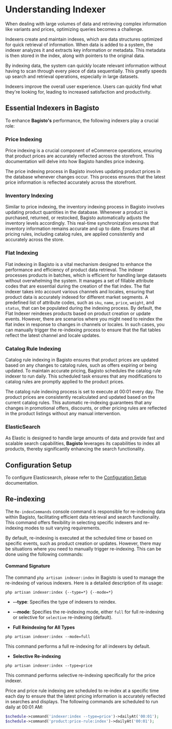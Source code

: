 # Understanding Indexer

When dealing with large volumes of data and retrieving complex information like variants and prices, optimizing queries becomes a challenge.

Indexers create and maintain indexes, which are data structures optimized for quick retrieval of information. When data is added to a system, the indexer analyzes it and extracts key information or metadata. This metadata is then stored in the index, along with pointers to the original data.

By indexing data, the system can quickly locate relevant information without having to scan through every piece of data sequentially. This greatly speeds up search and retrieval operations, especially in large datasets.

Indexers improve the overall user experience. Users can quickly find what they're looking for, leading to increased satisfaction and productivity.

## Essential Indexers in Bagisto

To enhance **Bagisto's** performance, the following indexers play a crucial role:

### Price Indexing

Price indexing is a crucial component of eCommerce operations, ensuring that product prices are accurately reflected across the storefront. This documentation will delve into how Bagisto handles price indexing.

The price indexing process in Bagisto involves updating product prices in the database whenever changes occur. This process ensures that the latest price information is reflected accurately across the storefront. 

### Inventory Indexing

Similar to price indexing, the inventory indexing process in Bagisto involves updating product quantities in the database. Whenever a product is purchased, returned, or restocked, Bagisto automatically adjusts the inventory levels accordingly. This real-time synchronization ensures that inventory information remains accurate and up to date. Ensures that all pricing rules, including catalog rules, are applied consistently and accurately across the store.

### Flat Indexing

Flat indexing in Bagisto is a vital mechanism designed to enhance the performance and efficiency of product data retrieval.
The indexer processes products in batches, which is efficient for handling large datasets without overwhelming the system.
It manages a set of fillable attribute codes that are essential during the creation of the flat index. The flat indexer takes into account various channels and locales, ensuring that product data is accurately indexed for different market segments.  A predefined list of attribute codes, such as `sku`, `name`, `price`, `weight`, and `status`, that can be populated during the indexing process.
By default, the Flat Indexer reindexes products based on product creation or update events. However, there are scenarios where you might need to reindex the flat index in response to changes in channels or locales. In such cases, you can manually trigger the re-indexing process to ensure that the flat tables reflect the latest channel and locale updates.

### Catalog Rule Indexing

Catalog rule indexing in Bagisto ensures that product prices are updated based on any changes to catalog rules, such as offers expiring or being updated. To maintain accurate pricing, Bagisto schedules the catalog rule indexer to run daily. This scheduled task ensures that any modifications to catalog rules are promptly applied to the product prices.

The catalog rule indexing process is set to execute at 00:01 every day. The product prices are consistently recalculated and updated based on the current catalog rules. This automatic re-indexing guarantees that any changes in promotional offers, discounts, or other pricing rules are reflected in the product listings without any manual intervention.

### ElasticSearch

As Elastic is designed to handle large amounts of data and provide fast and scalable search capabilities, **Bagisto** leverages its capabilities to index all products, thereby significantly enhancing the search functionality.

## Configuration Setup

To configure Elasticsearch, please refer to the [Configuration Setup](https://devdocs.bagisto.com/2.x/advanced/indexing-products-to-elasticsearch.html) documentation.

## Re-indexing

The `Re-indexCommands` console command is responsible for re-indexing data within Bagisto, facilitating efficient data retrieval and search functionality. This command offers flexibility in selecting specific indexers and re-indexing modes to suit varying requirements.

By default, re-indexing is executed at the scheduled time or based on specific events, such as product creation or updates. However, there may be situations where you need to manually trigger re-indexing. This can be done using the following commands:

#### Command Signature

The command `php artisan indexer:index` in Bagisto is used to manage the re-indexing of various indexers. Here is a detailed description of its usage:

```shell
php artisan indexer:index {--type=*} {--mode=*}
```    
- **--type**: Specifies the type of indexers to reindex.
- **--mode**: Specifies the re-indexing mode, either `full` for full re-indexing or selective for `selective` re-indexing (default).

- **Full Reindexing for All Types**

```shell
php artisan indexer:index --mode=full
```
This command performs a full re-indexing for all indexers by default.


- **Selective Re-indexing**

```shell
php artisan indexer:index --type=price
```

This command performs selective re-indexing specifically for the price indexer.

Price and price rule indexing are scheduled to re-index at a specific time each day to ensure that the latest pricing information is accurately reflected in searches and displays. The following commands are scheduled to run daily at 00:01 AM:

```php
$schedule->command('indexer:index --type=price')->dailyAt('00:01');
$schedule->command('product:price-rule:index')->dailyAt('00:01');